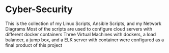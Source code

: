 # Cyber-Security
This is the collection of my Linux Scripts, Ansible Scripts, and my Network Diagrams
Most of the scripts are used to configure cloud servers with different docker containers
Three Virtual Machines with dockers, a load balancer, a jump box, and a ELK server with container were configured as a final product of this project
